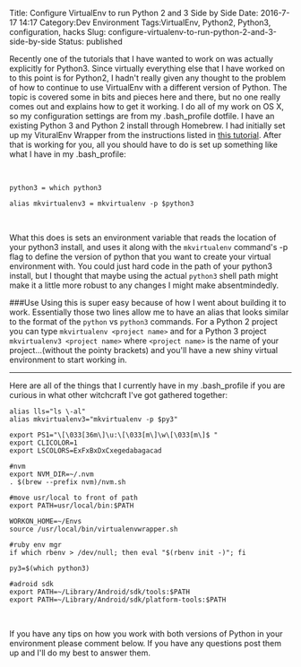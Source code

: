 Title: Configure VirtualEnv to run Python 2 and 3 Side by Side
Date: 2016-7-17 14:17
Category:Dev Environment
Tags:VirtualEnv, Python2, Python3, configuration, hacks
Slug: configure-virtualenv-to-run-python-2-and-3-side-by-side
Status: published


Recently one of the tutorials that I have wanted to work on was actually explicitly for Python3. Since virtually everything else that I have worked on to this point is for Python2, I hadn't really given any thought to the problem of how to continue to use VirtualEnv with a different version of Python. The topic is covered some in bits and pieces here and there, but no one really comes out and explains how to get it working. I do all of my work on OS X, so my configuration settings are from my .bash_profile dotfile. I have an existing Python 3 and Python 2 install through Homebrew. I had initially set up my VituralEnv Wrapper from the instructions listed in [this tutorial](http://newcoder.io/begin/setup-your-machine/). After that is working for you, all you should have to do is set up something like what I have in my .bash_profile:

</br>

```
python3 = which python3

alias mkvirtualenv3 = mkvirtualenv -p $python3
```
</br>

What this does is sets an environment variable that reads the location of your python3 install, and uses it along with the `mkvirtualenv` command's -p flag to define the version of python that you want to create your virtual environment with. You could just hard code in the path of your python3 install, but I thought that maybe using the actual `python3` shell path might make it a little more robust to any changes I might make absentmindedly.


###Use
Using this is super easy because of how I went about building it to work. Essentially those two lines allow me to have an alias that looks similar to the format of the `python` vs `python3` commands. For a Python 2 project you can type `mkvirtualenv <project name>` and for a Python 3 project `mkvirtualenv3 <project name>` where `<project name>` is the name of your project...(without the pointy brackets) and you'll have a new shiny virtual environment to start working in.


---

Here are all of the things that I currently have in my .bash_profile if you are curious in what other witchcraft I've got gathered together:

```
alias lls="ls \-al"
alias mkvirtualenv3="mkvirtualenv -p $py3"

export PS1="\[\033[36m\]\u:\[\033[m\]\w\[\033[m\]$ "
export CLICOLOR=1
export LSCOLORS=ExFxBxDxCxegedabagacad

#nvm
export NVM_DIR=~/.nvm
. $(brew --prefix nvm)/nvm.sh

#move usr/local to front of path
export PATH=usr/local/bin:$PATH

WORKON_HOME=~/Envs
source /usr/local/bin/virtualenvwrapper.sh

#ruby env mgr
if which rbenv > /dev/null; then eval "$(rbenv init -)"; fi

py3=$(which python3)

#adroid sdk
export PATH=~/Library/Android/sdk/tools:$PATH
export PATH=~/Library/Android/sdk/platform-tools:$PATH
```

</br>

If you have any tips on how you work with both versions of Python in your environment please comment below. If you have any questions post them up and I'll do my best to answer them.


</br>
